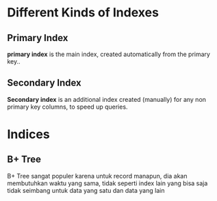 # Different Kinds of Indexes

## Primary Index
**primary index** is the main index, created automatically from the primary key..

## Secondary Index
**Secondary index** is an additional index created  (manually) for any non primary key columns, to speed up queries.
# Indices
## B+ Tree
B+ Tree sangat populer karena untuk record manapun, dia akan membutuhkan waktu yang sama, tidak seperti index lain yang bisa saja tidak seimbang untuk data yang satu dan data yang lain